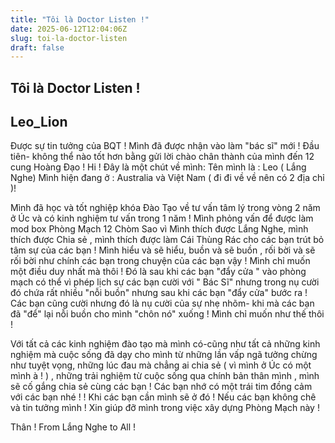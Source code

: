 ```yaml
---
title: "Tôi là Doctor Listen !"
date: 2025-06-12T12:04:06Z
slug: toi-la-doctor-listen
draft: false
---
```


## Tôi là Doctor Listen !

## Leo_Lion

Được sự tin tưởng của BQT ! Mình đã được nhận vào làm "bác sĩ" mới ! Đầu tiên- không thể nào tốt hơn bằng gửi lời chào chân thành của mình đến 12 cung Hoàng Đạo ! Hi ! 
Đây là một chút về mình:
Tên mình là : Leo ( Lắng Nghe)
Mình hiện đang ở : Australia và Việt Nam ( đi đi về về nên có 2 địa chỉ )! 

Mình đã học và tốt nghiệp khóa Đào Tạo về tư vấn tâm lý trong vòng 2 năm ở Úc và có kinh nghiệm tư vấn trong 1 năm ! Mình phỏng vấn để được làm mod box Phòng Mạch 12 Chòm Sao vì Mình thích được Lắng Nghe, mình thích được Chia sẻ , mình thích được làm Cái Thùng Rác cho các bạn trút bỏ tâm sự của các bạn ! Mình hiểu và sẽ hiểu, buồn và sẽ buồn , rối bời và sẽ rối bời như chính các bạn trong chuyện của các bạn vậy ! Mình chỉ muốn một điều duy nhất mà thôi ! Đó là sau khi các bạn "đẩy cửa " vào phòng mạch có thể vì phép lịch sự các bạn cười với " Bác Sĩ" nhưng trong nụ cười đó chứa rất nhiều "nỗi buồn"  nhưng sau khi các bạn "đẩy cửa" bước ra ! Các bạn cũng cười nhưng đó là nụ cười của sự nhẹ nhõm- khi mà các bạn đã "để" lại nỗi buồn cho mình "chôn nó" xuống ! Mình chỉ muốn như thế thôi !

Với tất cả các kinh nghiệm đào tạo mà mình có-cũng như tất cả những kinh nghiệm mà cuộc sống đã dạy cho mình từ những lần vấp ngã tưởng chừng như tuyệt vọng, những lúc đau mà chẳng ai chia sẻ ( vì mình ở Úc có một mình à ! ) , những trải nghiệm từ cuộc sống qua chính bản thân mình , mình sẽ cố gắng chia sẻ cùng các bạn ! Các bạn nhớ có một trái tim đồng cảm với các bạn nhé ! ! Khi các bạn cần mình sẽ ở đó ! Nếu các bạn không chê và tin tưởng mình ! Xin giúp đỡ mình trong việc xây dựng Phòng Mạch này ! 

Thân ! 
From Lắng Nghe to All !